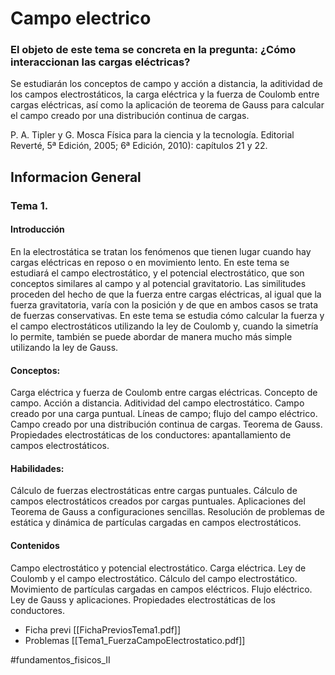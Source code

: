 # Campo electrico

### El objeto de este tema se concreta en la pregunta: ¿Cómo interaccionan las cargas eléctricas?

Se estudiarán los conceptos de campo y acción a distancia, la aditividad de los campos electrostáticos,  la carga eléctrica y la fuerza de Coulomb entre cargas eléctricas, así como la aplicación de teorema de Gauss para calcular el campo creado por una distribución continua de cargas.

P. A. Tipler y G. Mosca Física para la ciencia y la tecnología. Editorial Reverté, 5ª Edición, 2005; 6ª Edición, 2010): capítulos 21 y 22.

## Informacion General

### Tema 1.

#### Introducción

En la electrostática se tratan los fenómenos que tienen lugar cuando hay cargas eléctricas en reposo o en movimiento lento. En este tema se estudiará el campo electrostático, y el potencial electrostático, que son conceptos similares al campo y al potencial gravitatorio. Las similitudes proceden del hecho de que la fuerza entre cargas eléctricas, al igual que la fuerza gravitatoria, varía con la posición y de que en ambos casos se trata de fuerzas conservativas. En este tema se estudia cómo calcular la fuerza y el campo electrostáticos utilizando la ley de Coulomb y, cuando la simetría lo permite, también se puede abordar de manera mucho más simple utilizando la ley de Gauss. 

#### Conceptos:

Carga eléctrica y fuerza de Coulomb entre cargas eléctricas.
Concepto de campo. Acción a distancia.
Aditividad del campo electrostático.
Campo creado por una carga puntual.
Líneas de campo; flujo del campo eléctrico.
Campo creado por una distribución continua de cargas.
Teorema de Gauss.
Propiedades electrostáticas de los conductores: apantallamiento de campos electrostáticos.


#### Habilidades:

Cálculo de fuerzas electrostáticas entre cargas puntuales.
Cálculo de campos electrostáticos creados por cargas puntuales.
Aplicaciones del Teorema de Gauss a configuraciones sencillas.
Resolución de problemas de estática y dinámica de partículas cargadas en campos electrostáticos.

#### Contenidos

Campo electrostático y potencial electrostático. Carga eléctrica.
Ley de Coulomb y el campo electrostático. Cálculo del campo electrostático. Movimiento de partículas cargadas en campos eléctricos.
Flujo eléctrico. Ley de Gauss y aplicaciones.
Propiedades electrostáticas de los conductores.

- Ficha previ [[FichaPreviosTema1.pdf]]
- Problemas [[Tema1_FuerzaCampoElectrostatico.pdf]]

#fundamentos_fisicos_II
